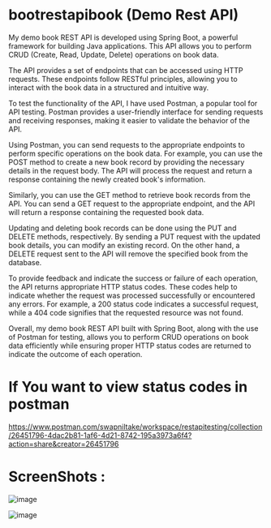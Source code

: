 # bootrestapibook (Demo Rest API)

My demo book REST API is developed using Spring Boot, a powerful framework for building Java applications. This API allows you to perform CRUD (Create, Read, Update, Delete) operations on book data.


The API provides a set of endpoints that can be accessed using HTTP requests. These endpoints follow RESTful principles, allowing you to interact with the book data in a structured and intuitive way.

To test the functionality of the API, I have used Postman, a popular tool for API testing. Postman provides a user-friendly interface for sending requests and receiving responses, making it easier to validate the behavior of the API.

Using Postman, you can send requests to the appropriate endpoints to perform specific operations on the book data. For example, you can use the POST method to create a new book record by providing the necessary details in the request body. The API will process the request and return a response containing the newly created book's information.

Similarly, you can use the GET method to retrieve book records from the API. You can send a GET request to the appropriate endpoint, and the API will return a response containing the requested book data.

Updating and deleting book records can be done using the PUT and DELETE methods, respectively. By sending a PUT request with the updated book details, you can modify an existing record. On the other hand, a DELETE request sent to the API will remove the specified book from the database.

To provide feedback and indicate the success or failure of each operation, the API returns appropriate HTTP status codes. These codes help to indicate whether the request was processed successfully or encountered any errors. For example, a 200 status code indicates a successful request, while a 404 code signifies that the requested resource was not found.

Overall, my demo book REST API built with Spring Boot, along with the use of Postman for testing, allows you to perform CRUD operations on book data efficiently while ensuring proper HTTP status codes are returned to indicate the outcome of each operation.

# If You want to view status codes in postman 

https://www.postman.com/swapniltake/workspace/restapitesting/collection/26451796-4dac2b81-1af6-4d21-8742-195a3973a6f4?action=share&creator=26451796

# ScreenShots : 

![image](https://user-images.githubusercontent.com/61576958/236659142-557e2f14-7b07-4d5b-ba2d-7aec1fc6d7d0.png)


![image](https://user-images.githubusercontent.com/61576958/236659153-1eb44fc0-cf2f-4b09-ae68-0d1982a02164.png)
